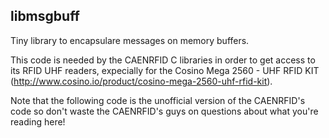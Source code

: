 libmsgbuff
----------

Tiny library to encapsulare messages on memory buffers.

This code is needed by the CAENRFID C libraries in order to get access to
its RFID UHF readers, expecially for the Cosino Mega 2560 - UHF RFID KIT (http://www.cosino.io/product/cosino-mega-2560-uhf-rfid-kit).

Note that the following code is the unofficial version of the CAENRFID's code so
don't waste the CAENRFID's guys on questions about what you're reading here!
